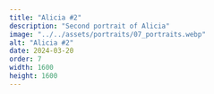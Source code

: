```yaml
---
title: "Alicia #2"
description: "Second portrait of Alicia"
image: "../../assets/portraits/07_portraits.webp"
alt: "Alicia #2"
date: 2024-03-20
order: 7
width: 1600
height: 1600
---
```

